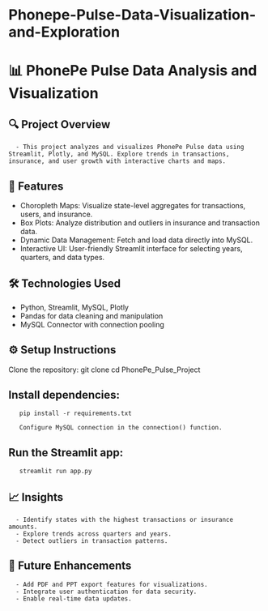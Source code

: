 # Phonepe-Pulse-Data-Visualization-and-Exploration

# 📊 PhonePe Pulse Data Analysis and Visualization
## 🔍 Project Overview
      - This project analyzes and visualizes PhonePe Pulse data using Streamlit, Plotly, and MySQL. Explore trends in transactions, insurance, and user growth with interactive charts and maps.

## 🚀 Features
  - Choropleth Maps: Visualize state-level aggregates for transactions, users, and insurance.
  - Box Plots: Analyze distribution and outliers in insurance and transaction data.
  - Dynamic Data Management: Fetch and load data directly into MySQL.
  - Interactive UI: User-friendly Streamlit interface for selecting years, quarters, and data types.
## 🛠️ Technologies Used
  - Python, Streamlit, MySQL, Plotly
  - Pandas for data cleaning and manipulation
  - MySQL Connector with connection pooling
## ⚙️ Setup Instructions
Clone the repository:
git clone <your-repository-link>
cd PhonePe_Pulse_Project

## Install dependencies:
       pip install -r requirements.txt

       Configure MySQL connection in the connection() function.
## Run the Streamlit app:
       streamlit run app.py

## 📈 Insights
      - Identify states with the highest transactions or insurance amounts.
      - Explore trends across quarters and years.
      - Detect outliers in transaction patterns.
## 📝 Future Enhancements
      - Add PDF and PPT export features for visualizations.
      - Integrate user authentication for data security.
      - Enable real-time data updates.
